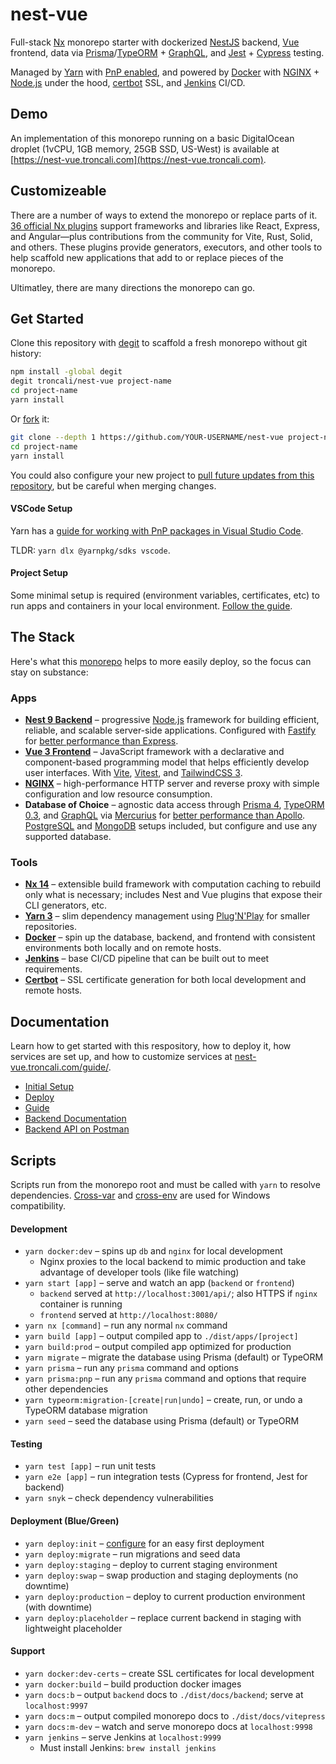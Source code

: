 # nest-vue

Full-stack [Nx](https://nx.dev) monorepo starter with dockerized [NestJS](https://docs.nestjs.com) backend, [Vue](https://v3.vuejs.org) frontend, data via [Prisma](https://prisma.io)/[TypeORM](https://typeorm.io/#/) + [GraphQL](https://graphql.org), and [Jest](https://jestjs.io) + [Cypress](https://cypress.io) testing.

Managed by [Yarn](https://yarnpkg.com/getting-started/qa) with [PnP enabled](https://yarnpkg.com/features/pnp), and powered by [Docker](https://www.docker.com) with [NGINX](https://www.nginx.com) + [Node.js](https://nodejs.dev) under the hood, [certbot](https://certbot.eff.org) SSL, and [Jenkins](https://www.jenkins.io) CI/CD.

## Demo

An implementation of this monorepo running on a basic DigitalOcean droplet (1vCPU, 1GB memory, 25GB SSD, US-West) is available at [https://nest-vue.troncali.com](https://nest-vue.troncali.com).

## Customizeable

There are a number of ways to extend the monorepo or replace parts of it. [36 official Nx plugins](https://nx.dev/community#create-nx-plugin) support frameworks and libraries like React, Express, and Angular—plus contributions from the community for Vite, Rust, Solid, and others. These plugins provide generators, executors, and other tools to help scaffold new applications that add to or replace pieces of the monorepo.

Ultimatley, there are many directions the monorepo can go.

## Get Started

Clone this repository with [degit](https://github.com/Rich-Harris/degit) to scaffold a fresh monorepo without git history:

```bash
npm install -global degit
degit troncali/nest-vue project-name
cd project-name
yarn install
```

Or [fork](https://docs.github.com/en/get-started/quickstart/fork-a-repo) it:

```bash
git clone --depth 1 https://github.com/YOUR-USERNAME/nest-vue project-name
cd project-name
yarn install
```

You could also configure your new project to [pull future updates from this repository](https://docs.github.com/en/get-started/quickstart/fork-a-repo#configuring-git-to-sync-your-fork-with-the-original-repository), but be careful when merging changes.

#### VSCode Setup

Yarn has a [guide for working with PnP packages in Visual Studio Code](https://yarnpkg.com/getting-started/editor-sdks).

TLDR: `yarn dlx @yarnpkg/sdks vscode`.

#### Project Setup

Some minimal setup is required (environment variables, certificates, etc) to run apps and containers in your local environment. [Follow the guide](docs/guide/setup.md).

## The Stack

Here's what this [monorepo](https://nx.dev/guides/why-monorepos) helps to more easily deploy, so the focus can stay on substance:

### Apps

-   [**Nest 9 Backend**](https://nestjs.com) – progressive [Node.js](https://nodejs.org/en/) framework for building efficient, reliable, and scalable server-side applications. Configured with [Fastify](https://www.fastify.io) for [better performance than Express](../reference/benchmarks.md#nest).
-   [**Vue 3 Frontend**](https://vuejs.org) – JavaScript framework with a declarative and component-based programming model that helps efficiently develop user interfaces. With [Vite](https://vitejs.dev), [Vitest](https://vitest.dev), and [TailwindCSS 3](https://tailwindcss.com).
-   [**NGINX**](https://www.nginx.com/resources/wiki/) – high-performance HTTP server and reverse proxy with simple configuration and low resource consumption.
-   **Database of Choice** – agnostic data access through [Prisma 4](https://prisma.io), [TypeORM 0.3](https://typeorm.io), and [GraphQL](https://graphql.org) via [Mercurius](https://mercurius.dev) for [better performance than Apollo](../reference/benchmarks.md#mercurius-graphql). [PostgreSQL](https://www.postgresql.org) and [MongoDB](https://www.mongodb.com) setups included, but configure and use any supported database.

### Tools

-   [**Nx 14**](https://nx.dev) – extensible build framework with computation caching to rebuild only what is necessary; includes Nest and Vue plugins that expose their CLI generators, etc.
-   [**Yarn 3**](https://yarnpkg.com) – slim dependency management using [Plug'N'Play](https://yarnpkg.com/features/pnp) for smaller repositories.
-   [**Docker**](https://www.docker.com/get-started) – spin up the database, backend, and frontend with consistent environments both locally and on remote hosts.
-   [**Jenkins**](https://www.jenkins.io) – base CI/CD pipeline that can be built out to meet requirements.
-   [**Certbot**](https://certbot.eff.org) – SSL certificate generation for both local development and remote hosts.

## Documentation

Learn how to get started with this respository, how to deploy it, how services are set up, and how to customize services at [nest-vue.troncali.com/guide/](https://nest-vue.troncali.com/guide/).

-   [Initial Setup](docs/guide/setup.md)
-   [Deploy](docs/guide/deploy.md)
-   [Guide](https://nest-vue.troncali.com/guide/)
-   [Backend Documentation](https://nest-vue.troncali.com/reference/backend.html)
-   [Backend API on Postman](https://www.postman.com/troncali/workspace/nest-vue)

## Scripts

Scripts run from the monorepo root and must be called with `yarn` to resolve dependencies. [Cross-var](https://www.npmjs.com/package/cross-var) and [cross-env](https://www.npmjs.com/package/cross-env) are used for Windows compatibility.

#### Development

-   `yarn docker:dev` – spins up `db` and `nginx` for local development
    -   Nginx proxies to the local backend to mimic production and take advantage of developer tools (like file watching)
-   `yarn start [app]` – serve and watch an app (`backend` or `frontend`)
    -   `backend` served at `http://localhost:3001/api/`; also HTTPS if `nginx` container is running
    -   `frontend` served at `http://localhost:8080/`
-   `yarn nx [command]` – run any normal `nx` command
-   `yarn build [app]` – output compiled app to `./dist/apps/[project]`
-   `yarn build:prod` – output compiled app optimized for production
-   `yarn migrate` – migrate the database using Prisma (default) or TypeORM
-   `yarn prisma` – run any `prisma` command and options
-   `yarn prisma:pnp` – run any `prisma` command and options that require other dependencies
-   `yarn typeorm:migration-[create|run|undo]` – create, run, or undo a TypeORM database migration
-   `yarn seed` – seed the database using Prisma (default) or TypeORM

#### Testing

-   `yarn test [app]` – run unit tests
-   `yarn e2e [app]` – run integration tests (Cypress for frontend, Jest for backend)
-   `yarn snyk` – check dependency vulnerabilities

#### Deployment (Blue/Green)

-   `yarn deploy:init` – [configure](../guide/deploy.md#configure) for an easy first deployment
-   `yarn deploy:migrate` – run migrations and seed data
-   `yarn deploy:staging` – deploy to current staging environment
-   `yarn deploy:swap` – swap production and staging deployments (no downtime)
-   `yarn deploy:production` – deploy to current production environment (with downtime)
-   `yarn deploy:placeholder` – replace current backend in staging with lightweight placeholder

#### Support

-   `yarn docker:dev-certs` – create SSL certificates for local development
-   `yarn docker:build` – build production docker images
-   `yarn docs:b` – output `backend` docs to `./dist/docs/backend`; serve at `localhost:9997`
-   `yarn docs:m` – output compiled monorepo docs to `./dist/docs/vitepress`
-   `yarn docs:m-dev` – watch and serve monorepo docs at `localhost:9998`
-   `yarn jenkins` – serve Jenkins at `localhost:9999`
    -   Must install Jenkins: `brew install jenkins`
